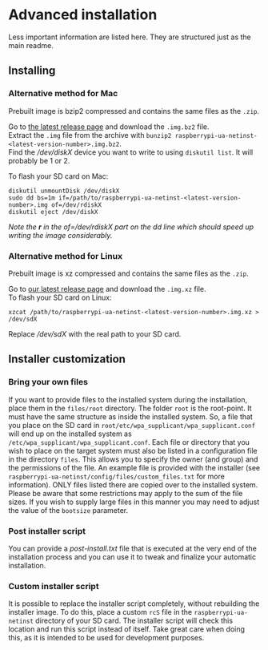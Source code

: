 # Advanced installation
Less important information are listed here. They are structured just as the main readme.

## Installing

### Alternative method for Mac
Prebuilt image is bzip2 compressed and contains the same files as the `.zip`.

Go to [the latest release page](https://github.com/FooDeas/raspberrypi-ua-netinst/releases/latest) and download the `.img.bz2` file.  
Extract the `.img` file from the archive with `bunzip2 raspberrypi-ua-netinst-<latest-version-number>.img.bz2`.  
Find the _/dev/diskX_ device you want to write to using `diskutil list`. It will probably be 1 or 2.  

To flash your SD card on Mac:

    diskutil unmountDisk /dev/diskX
    sudo dd bs=1m if=/path/to/raspberrypi-ua-netinst-<latest-version-number>.img of=/dev/rdiskX
    diskutil eject /dev/diskX

_Note the **r** in the of=/dev/rdiskX part on the dd line which should speed up writing the image considerably._

### Alternative method for Linux
Prebuilt image is xz compressed and contains the same files as the `.zip`.

Go to [our latest release page](https://github.com/FooDeas/raspberrypi-ua-netinst/releases/latest) and download the `.img.xz` file.  
To flash your SD card on Linux:

    xzcat /path/to/raspberrypi-ua-netinst-<latest-version-number>.img.xz > /dev/sdX

Replace _/dev/sdX_ with the real path to your SD card.

## Installer customization

### Bring your own files
If you want to provide files to the installed system during the installation, place them in the `files/root` directory. The folder `root` is the root-point. It must have the same structure as inside the installed system. So, a file that you place on the SD card in `root/etc/wpa_supplicant/wpa_supplicant.conf` will end up on the installed system as `/etc/wpa_supplicant/wpa_supplicant.conf`.
Each file or directory that you wish to place on the target system must also be listed in a configuration file in the directory `files`. This allows you to specify the owner (and group) and the permissions of the file. An example file is provided with the installer (see `raspberrypi-ua-netinst/config/files/custom_files.txt` for more information). ONLY files listed there are copied over to the installed system.  
Please be aware that some restrictions may apply to the sum of the file sizes. If you wish to supply large files in this manner you may need to adjust the value of the `bootsize` parameter.

### Post installer script
You can provide a _post-install.txt_ file that is executed at the very end of the installation process and you can use it to tweak and finalize your automatic installation.

### Custom installer script
It is possible to replace the installer script completely, without rebuilding the installer image. To do this, place a custom `rcS` file in the `raspberrypi-ua-netinst` directory of your SD card. The installer script will check this location and run this script instead of itself. Take great care when doing this, as it is intended to be used for development purposes.
